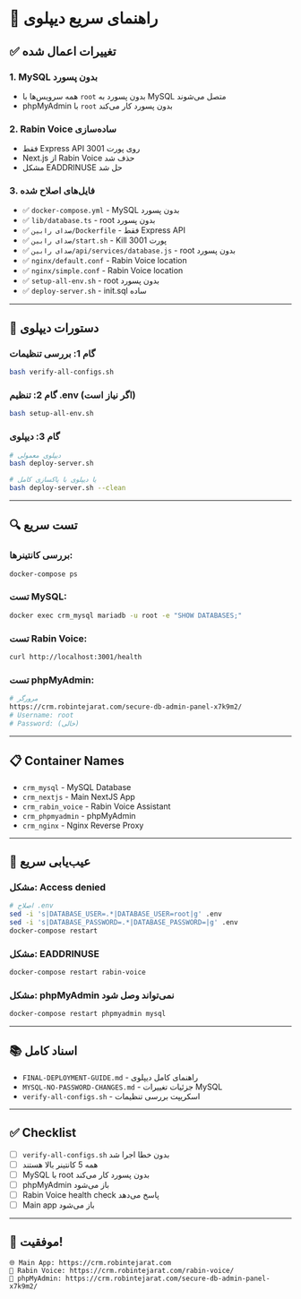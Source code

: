 # 🚀 راهنمای سریع دیپلوی

## ✅ تغییرات اعمال شده

### 1. MySQL بدون پسورد
- همه سرویس‌ها با `root` بدون پسورد به MySQL متصل می‌شوند
- phpMyAdmin با `root` بدون پسورد کار می‌کند

### 2. Rabin Voice ساده‌سازی
- فقط Express API روی پورت 3001
- Next.js از Rabin Voice حذف شد
- مشکل EADDRINUSE حل شد

### 3. فایل‌های اصلاح شده
- ✅ `docker-compose.yml` - MySQL بدون پسورد
- ✅ `lib/database.ts` - root بدون پسورد
- ✅ `صدای رابین/Dockerfile` - فقط Express API
- ✅ `صدای رابین/start.sh` - Kill پورت 3001
- ✅ `صدای رابین/api/services/database.js` - root بدون پسورد
- ✅ `nginx/default.conf` - Rabin Voice location
- ✅ `nginx/simple.conf` - Rabin Voice location
- ✅ `setup-all-env.sh` - root بدون پسورد
- ✅ `deploy-server.sh` - init.sql ساده

---

## 🚀 دستورات دیپلوی

### گام 1: بررسی تنظیمات
```bash
bash verify-all-configs.sh
```

### گام 2: تنظیم .env (اگر نیاز است)
```bash
bash setup-all-env.sh
```

### گام 3: دیپلوی
```bash
# دیپلوی معمولی
bash deploy-server.sh

# یا دیپلوی با پاکسازی کامل
bash deploy-server.sh --clean
```

---

## 🔍 تست سریع

### بررسی کانتینرها:
```bash
docker-compose ps
```

### تست MySQL:
```bash
docker exec crm_mysql mariadb -u root -e "SHOW DATABASES;"
```

### تست Rabin Voice:
```bash
curl http://localhost:3001/health
```

### تست phpMyAdmin:
```bash
# مرورگر
https://crm.robintejarat.com/secure-db-admin-panel-x7k9m2/
# Username: root
# Password: (خالی)
```

---

## 📋 Container Names

- `crm_mysql` - MySQL Database
- `crm_nextjs` - Main NextJS App  
- `crm_rabin_voice` - Rabin Voice Assistant
- `crm_phpmyadmin` - phpMyAdmin
- `crm_nginx` - Nginx Reverse Proxy

---

## 🐛 عیب‌یابی سریع

### مشکل: Access denied
```bash
# اصلاح .env
sed -i 's|DATABASE_USER=.*|DATABASE_USER=root|g' .env
sed -i 's|DATABASE_PASSWORD=.*|DATABASE_PASSWORD=|g' .env
docker-compose restart
```

### مشکل: EADDRINUSE
```bash
docker-compose restart rabin-voice
```

### مشکل: phpMyAdmin نمی‌تواند وصل شود
```bash
docker-compose restart phpmyadmin mysql
```

---

## 📚 اسناد کامل

- `FINAL-DEPLOYMENT-GUIDE.md` - راهنمای کامل دیپلوی
- `MYSQL-NO-PASSWORD-CHANGES.md` - جزئیات تغییرات MySQL
- `verify-all-configs.sh` - اسکریپت بررسی تنظیمات

---

## ✅ Checklist

- [ ] `verify-all-configs.sh` بدون خطا اجرا شد
- [ ] همه 5 کانتینر بالا هستند
- [ ] MySQL با root بدون پسورد کار می‌کند
- [ ] phpMyAdmin باز می‌شود
- [ ] Rabin Voice health check پاسخ می‌دهد
- [ ] Main app باز می‌شود

---

## 🎉 موفقیت!

```
🌐 Main App: https://crm.robintejarat.com
🎤 Rabin Voice: https://crm.robintejarat.com/rabin-voice/
🔐 phpMyAdmin: https://crm.robintejarat.com/secure-db-admin-panel-x7k9m2/
```
